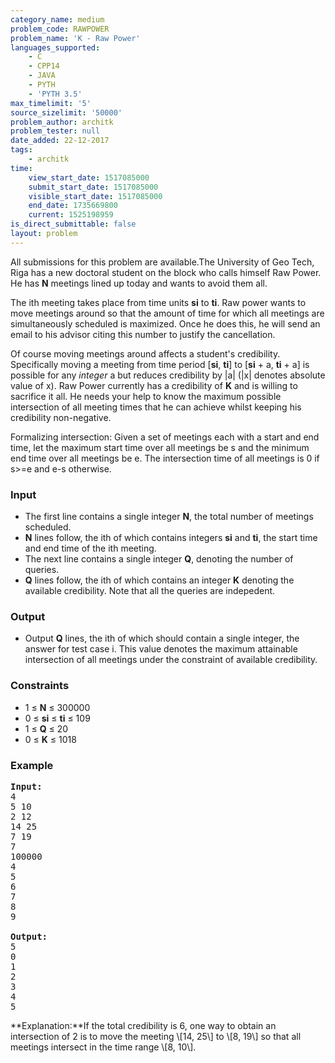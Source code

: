 ```yaml
---
category_name: medium
problem_code: RAWPOWER
problem_name: 'K - Raw Power'
languages_supported:
    - C
    - CPP14
    - JAVA
    - PYTH
    - 'PYTH 3.5'
max_timelimit: '5'
source_sizelimit: '50000'
problem_author: architk
problem_tester: null
date_added: 22-12-2017
tags:
    - architk
time:
    view_start_date: 1517085000
    submit_start_date: 1517085000
    visible_start_date: 1517085000
    end_date: 1735669800
    current: 1525198959
is_direct_submittable: false
layout: problem
---
```

All submissions for this problem are available.The University of Geo Tech, Riga has a new doctoral student on the block who calls himself Raw Power. He has **N** meetings lined up today and wants to avoid them all.

The ith meeting takes place from time units **si** to **ti**. Raw power wants to move meetings around so that the amount of time for which all meetings are simultaneously scheduled is maximized. Once he does this, he will send an email to his advisor citing this number to justify the cancellation.

Of course moving meetings around affects a student's credibility. Specifically moving a meeting from time period \[**si**, **ti**\] to \[**si** + a, **ti** + a\] is possible for any _integer_ a but reduces credibility by |a| (|x| denotes absolute value of x). Raw Power currently has a credibility of **K** and is willing to sacrifice it all. He needs your help to know the maximum possible intersection of all meeting times that he can achieve whilst keeping his credibility non-negative.

 Formalizing intersection: Given a set of meetings each with a start and end time, let the maximum start time over all meetings be s and the minimum end time over all meetings be e. The intersection time of all meetings is 0 if s>=e and e-s otherwise.

### Input

- The first line contains a single integer **N**, the total number of meetings scheduled.
- **N** lines follow, the ith of which contains integers **si** and **ti**, the start time and end time of the ith meeting.
- The next line contains a single integer **Q**, denoting the number of queries.
- **Q** lines follow, the ith of which contains an integer **K** denoting the available credibility. Note that all the queries are indepedent.

### Output

- Output **Q** lines, the ith of which should contain a single integer, the answer for test case i. This value denotes the maximum attainable intersection of all meetings under the constraint of available credibility.

### Constraints

- 1 ≤ **N** ≤ 300000
- 0 ≤ **si** ≤ **ti** ≤ 109
- 1 ≤ **Q** ≤ 20
- 0 ≤ **K** ≤ 1018

### Example

<pre><b>Input:</b>
4
5 10
2 12
14 25
7 19
7
100000
4
5
6
7
8
9

<b>Output:</b>
5
0
1
2
3
4
5
</pre>**Explanation:**If the total credibility is 6, one way to obtain an intersection of 2 is to move the meeting \[14, 25\] to \[8, 19\] so that all meetings intersect in the time range \[8, 10\].
